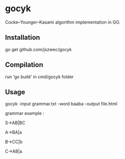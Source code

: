 gocyk
=====

Cocke–Younger–Kasami algorithm implementation in GO.

Installation
------------

go get github.com/jszwec/gocyk

Compilation
------------

run 'go build' in cmd/gocyk folder 

Usage
-----

  gocyk -input grammar.txt -word baaba -output file.html

  grammar example : 
  
  S->AB|BC
  
  A->BA|a
  
  B->CC|b
  
  C->AB|a
